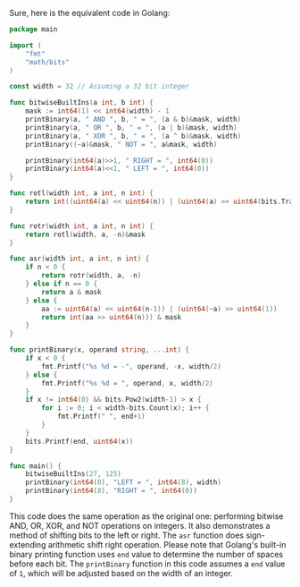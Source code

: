 Sure, here is the equivalent code in Golang:

```Go
package main

import (
	"fmt"
	"math/bits"
)

const width = 32 // Assuming a 32 bit integer

func bitwiseBuiltIns(a int, b int) {
	mask := int64(1) << int64(width) - 1
	printBinary(a, " AND ", b, " = ", (a & b)&mask, width)
	printBinary(a, " OR ", b, " = ", (a | b)&mask, width)
	printBinary(a, " XOR ", b, " = ", (a ^ b)&mask, width)
	printBinary((~a)&mask, " NOT = ", a&mask, width)

	printBinary(int64(a)>>1, " RIGHT = ", int64(0))
	printBinary(int64(a)<<1, " LEFT = ", int64(0))
}

func rotl(width int, a int, n int) {
	return int((uint64(a) << uint64(n)) | (uint64(a) >> uint64(bits.TrailingZeros(uint32(-a))-n))) & ((1 << width) - 1)
}

func rotr(width int, a int, n int) {
	return rotl(width, a, -n)&mask
}

func asr(width int, a int, n int) {
	if n < 0 {
		return rotr(width, a, -n)
	} else if n == 0 {
		return a & mask
	} else {
		aa := uint64(a) << uint64(n-1)) | (uint64(~a) >> uint64(1))
		return int(aa >> uint64(n))) & mask
	}
}

func printBinary(x, operand string, ...int) {
	if x < 0 {
		fmt.Printf("%s %d = -", operand, -x, width/2)
	} else {
		fmt.Printf("%s %d = ", operand, x, width/2)
	}
	if x != int64(0) && bits.Pow2(width-1) > x {
		for i := 0; i < width-bits.Count(x); i++ {
			fmt.Printf(" ", end+1)
		}
	}
	bits.Printf(end, uint64(x))
}

func main() {
	bitwiseBuiltIns(27, 125)
	printBinary(int64(0), "LEFT = ", int64(8), width)
	printBinary(int64(8), "RIGHT = ", int64(0))
}
```
This code does the same operation as the original one: performing bitwise AND, OR, XOR, and NOT operations on integers. It also demonstrates a method of shifting bits to the left or right. The `asr` function does sign-extending arithmetic shift right operation. 
Please note that Golang's built-in binary printing function uses `end` value to determine the number of spaces before each bit. The `printBinary` function in this code assumes a `end` value of `1`, which will be adjusted based on the width of an integer.
